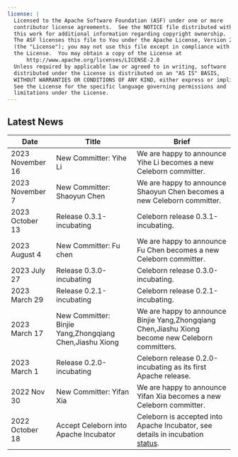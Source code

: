 ```yaml
---
license: |
  Licensed to the Apache Software Foundation (ASF) under one or more
  contributor license agreements.  See the NOTICE file distributed with
  this work for additional information regarding copyright ownership.
  The ASF licenses this file to You under the Apache License, Version 2.0
  (the "License"); you may not use this file except in compliance with
  the License.  You may obtain a copy of the License at
      http://www.apache.org/licenses/LICENSE-2.0
  Unless required by applicable law or agreed to in writing, software
  distributed under the License is distributed on an "AS IS" BASIS,
  WITHOUT WARRANTIES OR CONDITIONS OF ANY KIND, either express or implied.
  See the License for the specific language governing permissions and
  limitations under the License.
---
```


## Latest News

| Date             | Title                                                   | Brief                                                                                                                           |
|------------------|---------------------------------------------------------|---------------------------------------------------------------------------------------------------------------------------------|
| 2023 November 16 | New Committer: Yihe Li                                  | We are happy to announce Yihe Li becomes a new Celeborn committer.                                                              |
| 2023 November 7  | New Committer: Shaoyun Chen                             | We are happy to announce Shaoyun Chen becomes a new Celeborn committer.                                                         |
| 2023 October 13  | Release 0.3.1-incubating                                | Celeborn release 0.3.1-incubating.                                                                                              |
| 2023 August 4    | New Committer: Fu chen                                  | We are happy to announce Fu Chen becomes a new Celeborn committer.                                                              |
| 2023 July 27     | Release 0.3.0-incubating                                | Celeborn release 0.3.0-incubating.                                                                                              |
| 2023 March 29    | Release 0.2.1-incubating                                | Celeborn release 0.2.1-incubating.                                                                                              |
| 2023 March 17    | New Committer: Binjie Yang,Zhongqiang Chen,Jiashu Xiong | We are happy to announce Binjie Yang,Zhongqiang Chen,Jiashu Xiong become new Celeborn committers.                               |
| 2023 March 1     | Release 0.2.0-incubating                                | Celeborn release 0.2.0-incubating as its first Apache release.                                                                  |
| 2022 Nov 30      | New Committer: Yifan Xia                                | We are happy to announce Yifan Xia becomes a new Celeborn committer.                                                            |
| 2022 October 18  | Accept Celeborn into Apache Incubator                   | Celeborn is accepted into Apache Incubator, see details in incubation [status](https://incubator.apache.org/projects/celeborn). |
